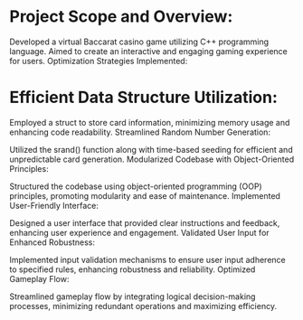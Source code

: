 # Project Scope and Overview:

Developed a virtual Baccarat casino game utilizing C++ programming language.
Aimed to create an interactive and engaging gaming experience for users.
Optimization Strategies Implemented:

# Efficient Data Structure Utilization:

Employed a struct to store card information, minimizing memory usage and enhancing code readability.
Streamlined Random Number Generation:

Utilized the srand() function along with time-based seeding for efficient and unpredictable card generation.
Modularized Codebase with Object-Oriented Principles:

Structured the codebase using object-oriented programming (OOP) principles, promoting modularity and ease of maintenance.
Implemented User-Friendly Interface:

Designed a user interface that provided clear instructions and feedback, enhancing user experience and engagement.
Validated User Input for Enhanced Robustness:

Implemented input validation mechanisms to ensure user input adherence to specified rules, enhancing robustness and reliability.
Optimized Gameplay Flow:

Streamlined gameplay flow by integrating logical decision-making processes, minimizing redundant operations and maximizing efficiency.
